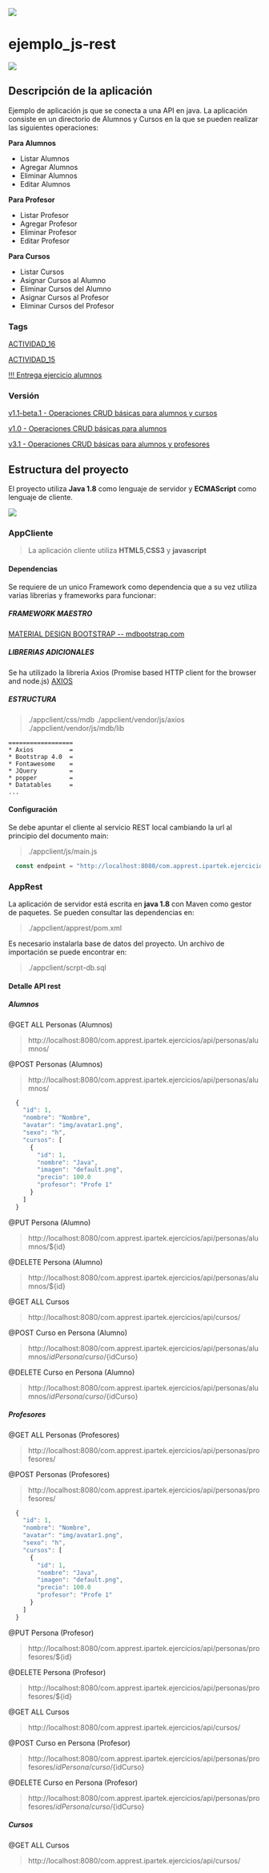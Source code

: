 ![](https://github.com/cesarpd/ejemplo_js-rest/blob/master/resources/header.png)

# ejemplo_js-rest

![](https://github.com/cesarpd/ejemplo_js-rest/blob/master/resources/vista-previa-ui.gif)

## Descripción de la aplicación
Ejemplo de aplicación js que se conecta a una API en java.
La aplicación consiste en un directorio de Alumnos y Cursos en la que se pueden realizar las siguientes operaciones:

__Para Alumnos__
+ Listar Alumnos 
+ Agregar Alumnos 
+ Eliminar Alumnos 
+ Editar Alumnos

__Para Profesor__
+ Listar Profesor 
+ Agregar Profesor 
+ Eliminar Profesor 
+ Editar Profesor 

__Para Cursos__
+ Listar Cursos 
+ Asignar Cursos al Alumno 
+ Eliminar Cursos del Alumno 
+ Asignar Cursos al Profesor 
+ Eliminar Cursos del Profesor 

### Tags
[ACTIVIDAD_16](https://github.com/cesarpd/ejemplo_js-rest/releases/tag/v1.1-beta.1 "Operaciones CRUD básicas para alumnos")

[ACTIVIDAD_15](https://github.com/cesarpd/ejemplo_js-rest/releases/tag/v1.1-beta.1 "Operaciones CRUD básicas para alumnos")

[!!! Entrega ejercicio alumnos](https://github.com/cesarpd/ejemplo_js-rest/releases/tag/v1.0 "Operaciones CRUD básicas para alumnos")

### Versión
[v1.1-beta.1 - Operaciones CRUD básicas para alumnos y cursos](https://github.com/cesarpd/ejemplo_js-rest/releases/tag/v1.1-beta.1 "Operaciones CRUD básicas para alumnos y cursos")

[v1.0 - Operaciones CRUD básicas para alumnos](https://github.com/cesarpd/ejemplo_js-rest/releases/tag/v1.0 "Operaciones CRUD básicas para alumnos")

[v3.1 - Operaciones CRUD básicas para alumnos y profesores](https://github.com/cesarpd/ejemplo_js-rest/releases/tag/v3.1 "Operaciones CRUD básicas para alumnos y profesores")

## Estructura del proyecto

El proyecto utiliza __Java 1.8__ como lenguaje de servidor y __ECMAScript__ como lenguaje de cliente. 

![](https://github.com/cesarpd/ejemplo_js-rest/blob/master/resources/ui-1.png)

### AppCliente
  > La aplicación cliente utiliza __HTML5__,__CSS3__ y __javascript__ 

  #### Dependencias
  Se requiere de un unico Framework como dependencia que a su vez utiliza varias librerias y frameworks para funcionar:

  ##### FRAMEWORK MAESTRO
  [MATERIAL DESIGN BOOTSTRAP -- mdbootstrap.com](https://mdbootstrap.com/docs/jquery/getting-started/installation-guide/ "mdbootstrap.com")
  
  ##### LIBRERIAS ADICIONALES
  Se ha utilizado la libreria Axios (Promise based HTTP client for the browser and node.js)
  [AXIOS](https://github.com/axios/axios "axios")
  
  ##### ESTRUCTURA
  
  >./appclient/css/mdb
  >./appclient/vendor/js/axios
  >./appclient/vendor/js/mdb/lib

    ==================
    * Axios          =
    * Bootstrap 4.0  =
    * Fontawesome    =
    * JQuery         =
    * popper         =
    * Datatables     =
    ...
   
   
     
  #### Configuración
  Se debe apuntar el cliente al servicio REST local cambiando la url al principio del documento main:
  >./appclient/js/main.js
  ```javascript
    const endpoint = "http://localhost:8080/com.apprest.ipartek.ejercicios/api/";
  ```

### AppRest
  La aplicación de servidor está escrita en __java 1.8__ con Maven como gestor de paquetes. Se pueden consultar las dependencias en:
  >./appclient/apprest/pom.xml

  Es necesario instalarla base de datos del proyecto. Un archivo de importación se puede encontrar en:
  >./appclient/scrpt-db.sql

#### Detalle API rest
##### Alumnos
  @GET ALL Personas (Alumnos)
  > http://localhost:8080/com.apprest.ipartek.ejercicios/api/personas/alumnos/
  
  @POST Personas (Alumnos)
  > http://localhost:8080/com.apprest.ipartek.ejercicios/api/personas/alumnos/

  ```javascript
    {
      "id": 1,
      "nombre": "Nombre",
      "avatar": "img/avatar1.png",
      "sexo": "h",
      "cursos": [
        {
          "id": 1,
          "nombre": "Java",
          "imagen": "default.png",
          "precio": 100.0
          "profesor": "Profe 1"
        }
      ]
    }
  ```
  @PUT Persona (Alumno)
  > http://localhost:8080/com.apprest.ipartek.ejercicios/api/personas/alumnos/${id}

  @DELETE Persona (Alumno)
  > http://localhost:8080/com.apprest.ipartek.ejercicios/api/personas/alumnos/${id}

  @GET ALL Cursos
  > http://localhost:8080/com.apprest.ipartek.ejercicios/api/cursos/

  @POST Curso en Persona (Alumno)
  > http://localhost:8080/com.apprest.ipartek.ejercicios/api/personas/alumnos/${idPersona}/curso/${idCurso}

  @DELETE Curso en Persona (Alumno)
  > http://localhost:8080/com.apprest.ipartek.ejercicios/api/personas/alumnos/${idPersona}/curso/${idCurso}



##### Profesores
  @GET ALL Personas (Profesores)
  > http://localhost:8080/com.apprest.ipartek.ejercicios/api/personas/profesores/
  
  @POST Personas (Profesores)
  > http://localhost:8080/com.apprest.ipartek.ejercicios/api/personas/profesores/

  ```javascript
    {
      "id": 1,
      "nombre": "Nombre",
      "avatar": "img/avatar1.png",
      "sexo": "h",
      "cursos": [
        {
          "id": 1,
          "nombre": "Java",
          "imagen": "default.png",
          "precio": 100.0
          "profesor": "Profe 1"
        }
      ]
    }
  ```
  @PUT Persona (Profesor)
  > http://localhost:8080/com.apprest.ipartek.ejercicios/api/personas/profesores/${id}

  @DELETE Persona (Profesor)
  > http://localhost:8080/com.apprest.ipartek.ejercicios/api/personas/profesores/${id}

  @GET ALL Cursos
  > http://localhost:8080/com.apprest.ipartek.ejercicios/api/cursos/

  @POST Curso en Persona (Profesor)
  > http://localhost:8080/com.apprest.ipartek.ejercicios/api/personas/profesores/${idPersona}/curso/${idCurso}

  @DELETE Curso en Persona (Profesor)
  > http://localhost:8080/com.apprest.ipartek.ejercicios/api/personas/profesores/${idPersona}/curso/${idCurso}

  ##### Cursos
  @GET ALL Cursos
  > http://localhost:8080/com.apprest.ipartek.ejercicios/api/cursos/
